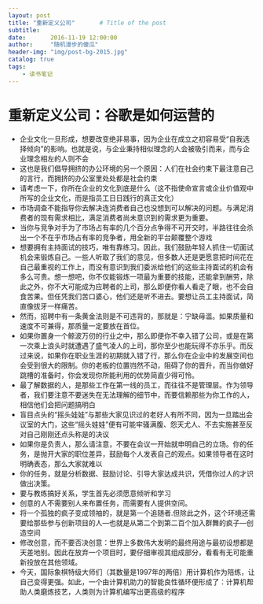 ```yaml
---
layout: post
title: "重新定义公司"       # Title of the post
subtitle:
date:       2016-11-19 12:00:00
author:     "随机漫步的傻瓜"
header-img: "img/post-bg-2015.jpg"
catalog: true
tags:
    - 读书笔记
---
```

# 重新定义公司：谷歌是如何运营的

- 企业文化一旦形成，想要改变绝非易事，因为企业在成立之初容易受“自我选择倾向”的影响。也就是说，与企业秉持相似理念的人会被吸引而来，而与企业理念相左的人则不会
- 这也是我们倡导拥挤的办公环境的另一个原因：人们在社会约束下最注意自己的言行，而拥挤的办公室里处处都是社会约束
- 请考虑一下，你所在企业的文化到底是什么（这不指使命宣言或企业价值观中所写的企业文化，而是指员工日日践行的真正文化）
- 市场调查不能指导你去解决连消费者自己也没想到可以解决的问题。与满足消费者的现有需求相比，满足消费者尚未意识到的需求更为重要。
- 当你与竞争对手为了市场占有率的几个百分点争得不可开交时，半路往往会杀出一个不在乎市场占有率的竞争者，用全新的平台颠覆整个游戏
- 想要拥有主持面试的技巧，唯有靠练习。因此，我们鼓励年轻人抓住一切面试机会来锻炼自己。一些人听取了我们的意见，但多数人还是更愿意把时间花在自己最重视的工作上，而没有意识到我们委派给他们的这些主持面试的机会有多么可贵。想一想吧，你不仅能锻炼一项最为重要的技能，还能拿到酬劳，除此之外，你不大可能成为应聘者的上司，那么即便你看人看走了眼，也不会自食苦果。但任凭我们苦口婆心，他们还是听不进去。要想让员工主持面试，简直像拔牙一样痛苦。
- 然而，招聘中有一条黄金法则是不可违背的，那就是：宁缺毋滥。如果质量和速度不可兼得，那质量一定要放在首位。
- 如果你置身一个鲸波万仞的行业之中，那么即便你不幸入错了公司，或是在第一次乘上浪头时就遭遇了盛气凌人的上司，那你至少也能玩得不亦乐乎。而反过来说，如果你在职业生涯的初期就入错了行，那么你在企业中的发展空间也会受到很大的限制。你的老板的位置岿然不动，阻碍了你的晋升，而当你做好跳槽的准备时，你会发现你所能利用的优势简直少得可怜。
- 最了解数据的人，是那些工作在第一线的员工，而往往不是管理层。作为领导者，我们要注意不要迷失在无法理解的细节中，而要信赖那些为你工作的人，相信他们会把问题搞明白
- 盲目点头的“摇头娃娃”与那些大家见识过的老好人有所不同，因为一旦踏出会议室的大门，这些“摇头娃娃”便有可能牢骚满腹、怨天尤人、不去实施甚至反对自己刚刚还点头称是的决议
- 如果你是负责人，那么请注意，不要在会议一开始就申明自己的立场。你的任务，是抛开大家的职位差异，鼓励每个人发表自己的观点。如果领导者在这时明确表态，那么大家就难以
- 你的任务，就是分析数据、鼓励讨论、引导大家达成共识，凭借你过人的才识做出决策。
- 要与教练搞好关系，学生首先必须愿意倾听和学习
- 创意的人不需要别人来布置任务，而需要有人提供空间。
- 将一个孤独的疯子变成领袖的，就是第一个追随者.但除此之外，这个环境还需要给那些参与创新项目的人—也就是从第二个到第二百个加入群舞的疯子—创造空间
- 修改创意，而不要否决创意：世界上多数伟大发明的最终用途与最初设想都是天差地别。因此在放弃一个项目时，要仔细审视其组成部分，看看有无可能重新投放在其他领域。
- 今天，国际象棋特级大师们（其数量是1997年的两倍）用计算机作为陪练，让自己变得更强。如此，一个由计算机助力的智能良性循环便形成了：计算机帮助人类磨炼技艺，人类则为计算机编写出更高级的程序
